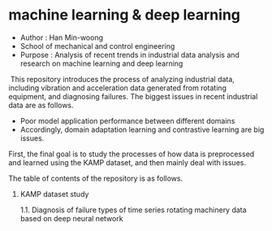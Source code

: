 # machine learning & deep learning
* Author : Han Min-woong
* School of mechanical and control engineering
* Purpose : Analysis of recent trends in industrial data analysis and research on machine learning and deep learning



​			This repository introduces the process of analyzing industrial data, including vibration and acceleration data generated from rotating equipment, and diagnosing failures. The biggest issues in recent industrial data are as follows.

* Poor model application performance between different domains 
* Accordingly, domain adaptation learning and contrastive learning are big issues.

First, the final goal is to study the processes of how data is preprocessed and learned using the KAMP dataset, and then mainly deal with issues.

The table of contents of the repository is as follows.

1. KAMP dataset study

   1.1. Diagnosis of failure types of time series rotating machinery data based on deep neural network 

   
